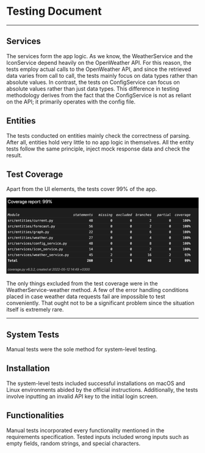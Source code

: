 # Testing Document

---

## Services

The services form the app logic. As we know, the WeatherService and the IconService depend heavily on the OpenWeather API. For this reason, the tests employ actual calls to the OpenWeather API, and since the retrieved data varies from call to call, the tests mainly focus on data types rather than absolute values. In contrast, the tests on ConfigService can focus on absolute values rather than just data types. This difference in testing methodology derives from the fact that the ConfigService is not as reliant on the API; it primarily operates with the config file.

## Entities

The tests conducted on entities mainly check the correctness of parsing. After all, entities hold very little to no app logic in themselves. All the entity tests follow the same principle, inject mock response data and check the result.

## Test Coverage

Apart from the UI elements, the tests cover 99% of the app.

![](./assets/coverage_report.png)

The only things excluded from the test coverage were in the WeatherService-weather method. A few of the error handling conditions placed in case weather data requests fail are impossible to test conveniently. That ought not to be a significant problem since the situation itself is extremely rare.

---

## System Tests

Manual tests were the sole method for system-level testing.

## Installation

The system-level tests included successful installations on macOS and Linux environments abided by the official instructions. Additionally, the tests involve inputting an invalid API key to the initial login screen.

## Functionalities

Manual tests incorporated every functionality mentioned in the requirements specification. Tested inputs included wrong inputs such as empty fields, random strings, and special characters.

